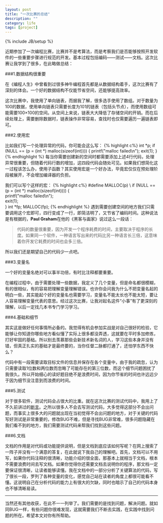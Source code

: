 ```yaml
---
layout: post
title: "一次比赛的总结"
description: ""
category: life
tags: [project]
---
```

{% include JB/setup %}

近期参加了一次编程比赛，比赛并不是考算法，而是考察我们是否能够按照开发软件的一些重要步骤进行规范的开发。基本过程包括编码——测试——文档。这次比赛让我学到了很多，在此略做总结：

###1.数据结构很重要

在《编程人生》中曾看到过很多神牛编程首先都是从数据结构着手，这次比赛有了深刻的体会。一个好的数据结构不仅能节省空间，还能够提高效率。

这次比赛中，我使用了单向链表，而据我了解，很多选手使用了数组。对于数量为100的数据，使用单向链表只需要长度为101的链表（包括头节点），而使用数组可能需要100×100的空间。从空间上来说，链表大大降低了存储空间的开销。而在后续处理上，需要删除数据时，链表操作非常容易，查找时也仅需要遍历一遍链表即可。

###2.使用宏

比如我们写一个处理异常的代码，你可能会这么写：
{% highlight c%}
int *p;
if (NULL == (p = (int *) malloc(sizeof(int)))) {
	printf("malloc failed\n");
	exit(1);
}
{% endhighlight %}
每当你需要创建新的空间时都需要添加上述4行代码，处理异常很重要，但随着代码行数的增加，这四段代码会随处可见。如果我们想简化这一过程该怎么办，使用子函数？其实使用宏是一个好办法，毕竟宏仅仅在预处理阶段被展开，不会增加编译器的负担。

我们可以写个这样的宏：
{% highlight c%}
#define MALLOC(p) \ 
if (NULL == (p = (int *) malloc(sizeof(int)))) {  \
	printf("malloc failed\n");\
	exit(1);\
 }
int *fp;
MALLOC(fp);
{% endhighlight %}
遇到需要创建空间的地方我们只需要调用这个宏即可，四行变成了一行，即简洁明了，又节省了编码时间。这种说法是有根据的，**Paul Graham**在他的《黑客与画家》说过这么一段话：
>代码的数量很重要，因为开发一个程序耗费的时间，主要取决于程序的长度。如果同一个软件，一种语言写出来的代码比另一种语言长三倍，这意味着你开发它耗费的时间也会多三倍。

所以我们还是期望自己的代码少一点吧。

###3.变量名

一个好的变量名绝对可以事半功倍，有时比注释都要重要。

在编程过程中，由于需要处理一些数据，我定义了几个变量，但是命名都很模糊，有的很相似，有的容易把理解变量理解错误。也许你会问我为什么不把变量名起的明白一些，其实能起个好的变量名也需要学习，变量名不能太长也不能太短，要让人容易理解变量代表的意思。经过这次比赛，让我对起名这件“小事”有了更深刻的理解，以后一定找几本书专门学习学习。

###4.基础和细节

其实这是做好任何事情所必备的。我觉得有机会参加实战是对自己很好的检验，它能够让你知道你哪些地方看似懂了实际上很多都没弄透，这就要在平时多加修炼，打好牢固的基础。所以别去羡慕那些会新技术新名词的人，学习这些本身并没有错，但真正扎实的基础才是最终要的，当你任督二脉都打通了，还怕学东西不快么？

 代码中有一段需要读取目标文件的信息并保存在各个变量中，由于我的疏忽，认为只需要读取1位数和两位数而忽略了可能存在的第三位数，而这个细节问题困扰了我很久。所以开始细心的读好题目绝不是浪费时间，因为你节省的时间也许远远少于因为细节没注意到而浪费的时间。

###5.测试

对于很多软件，测试代码会占很大的比重。就在这次比赛的测试代码中，我用上了不久前讲过的[断言](http://liuyu314.github.io/c/2013/06/12/assertion/)。之所以很多人不会去写测试代码，大多觉得这部分不会出问题，而事实上很多大的问题就出现在当初觉得不会出问题的地方，对于关键的代码写好测试是非常重要的，修改BUG不难，但是寻找BUG非常难，很多问题隐藏在我们看不到的地方，我们需要测试代码来帮我们找到这些问题。

###6.文档

文档的作用是对代码或功能提供说明，但是文档到底应该如何写呢？在网上搜索了一阵子并没有一个满意的答复，在此就说下我自己的理解吧。首先，文档可以不用写，如果你代码注释的很清晰，功能介绍的很全面，那基本上就相当于文档，根本不需要浪费时间去写文档。如果你觉得你还需要文档去说明你的程序，那文档一定要保证很清晰，让读者能够读懂。我在文档中的一部分分析了关键算法的代码，写了很长一段，罗列了各种变量的变化，感觉自己站在读者的角度上都很可能看不懂。这说明自己在分析代码的能力上有很大的欠缺，同时也暗示了自己的代码本身也不够清晰易读。

*****************

当然还有其他收获，在此不一一列举了。我们需要的是找到问题，解决问题。就如同BUG一样，有些问题你很难发现，这就需要我们不断去实践，在实践中找到问题的所在。希望本文对你有所帮助。

